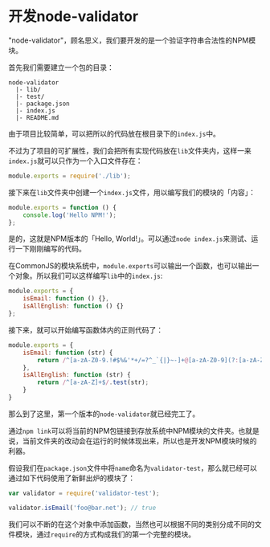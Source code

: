 # 开发node-validator

"node-validator"，顾名思义，我们要开发的是一个验证字符串合法性的NPM模块。

首先我们需要建立一个包的目录：

```
node-validator
  |- lib/
  |- test/
  |- package.json
  |- index.js
  |- README.md
```

由于项目比较简单，可以把所以的代码放在根目录下的`index.js`中。

不过为了项目的可扩展性，我们会把所有实现代码放在`lib`文件夹内，这样一来`index.js`就可以只作为一个入口文件存在：

```js
module.exports = require('./lib');
```

接下来在`lib`文件夹中创建一个`index.js`文件，用以编写我们的模块的「内容」：

```js
module.exports = function () {
    console.log('Hello NPM!');
};
```

是的，这就是NPM版本的「Hello, World!」。可以通过`node index.js`来测试、运行一下刚刚编写的代码。

在CommonJS的模块系统中，`module.exports`可以输出一个函数，也可以输出一个对象。所以我们可以这样编写`lib`中的`index.js`:

```js
module.exports = {
    isEmail: function () {},
    isAllEnglish: function () {}
};
```

接下来，就可以开始编写函数体内的正则代码了：

```js
module.exports = {
    isEmail: function (str) {
        return /^[a-zA-Z0-9.!#$%&'*+/=?^_`{|}~-]+@[a-zA-Z0-9](?:[a-zA-Z0-9-]{0,61}[a-zA-Z0-9])?(?:\.[a-zA-Z0-9](?:[a-zA-Z0-9-]{0,61}[a-zA-Z0-9])?)*$/.test(str);
    },
    isAllEnglish: function (str) {
        return /^[a-zA-Z]+$/.test(str);
    }
}
```

那么到了这里，第一个版本的`node-validator`就已经完工了。

通过`npm link`可以将当前的NPM包链接到存放系统中NPM模块的文件夹。也就是说，当前文件夹的改动会在运行的时候体现出来，所以也是开发NPM模块时候的利器。

假设我们在`package.json`文件中将`name`命名为`validator-test`，那么就已经可以通过如下代码使用了新鲜出炉的模块了：

```js
var validator = require('validator-test');

validator.isEmail('foo@bar.net'); // true
```

我们可以不断的在这个对象中添加函数，当然也可以根据不同的类别分成不同的文件模块，通过`require`的方式构成我们的第一个完整的模块。
